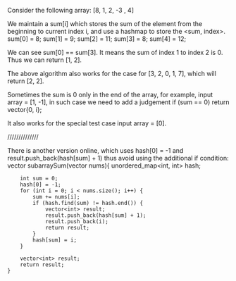 Consider the following array:
[8, 1, 2, -3 , 4]

We maintain a sum[i] which stores the sum of the element from the beginning to current index i, and use a hashmap to store the <sum, index>. 
sum[0] = 8;
sum[1] = 9;
sum[2] = 11;
sum[3] = 8;
sum[4] = 12;

We can see sum[0] == sum[3]. It means the sum of index 1 to index 2 is 0. Thus we can return [1, 2].

The above algorithm also works for the case for [3, 2, 0, 1, 7], which will return [2, 2].

Sometimes the sum is 0 only in the end of the array, for example, input array = [1, -1], in such case we need to add a judgement 
        if (sum == 0) return vector<int>{0, i}; 

It also works for the special test case input array = [0].

//////////////

There is another version online, which uses hash[0] = -1 and result.push_back(hash[sum] + 1) thus avoid using the additional if condition:
    vector<int> subarraySum(vector<int> nums){
        unordered_map<int, int> hash;
        
        int sum = 0;
        hash[0] = -1;
        for (int i = 0; i < nums.size(); i++) {
            sum += nums[i];
            if (hash.find(sum) != hash.end()) {
                vector<int> result;
                result.push_back(hash[sum] + 1);
                result.push_back(i);
                return result;
            }
            hash[sum] = i;
        }
        
        vector<int> result;
        return result;
    }